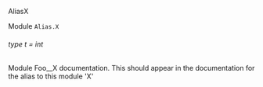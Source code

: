 AliasX

 Module  `` Alias.X `` 
<a id="type-t"></a>
###### type t = int

Module Foo__X documentation. This should appear in the documentation for the alias to this module 'X'


